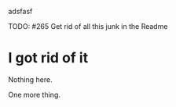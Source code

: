 adsfasf

TODO: #265 Get rid of all this junk in the Readme

# I got rid of it

Nothing here.

One more thing.